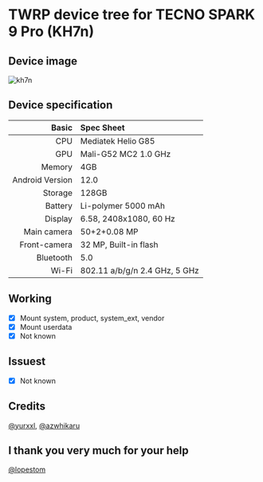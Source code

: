 # TWRP device tree for  TECNO SPARK 9 Pro (KH7n)
## Device image
![kh7n](https://github.com/isus203/tecno_kh7n_twrp/blob/main/Device_image/30065104b.jpg)

## Device specification
Basic   | Spec Sheet
-------:|:------------------------
CPU     | Mediatek  Helio G85 
GPU     | Mali-G52 MC2 1.0 GHz
Memory  | 4GB
Android Version | 12.0
Storage | 128GB
Battery | Li-polymer 5000 mAh
Display | 6.58, 2408x1080, 60 Hz
Main camera | 50+2+0.08 MP
Front-camera | 32 MP, Built-in flash
Bluetooth | 5.0 
Wi-Fi | 802.11 a/b/g/n  2.4 GHz, 5 GHz

## Working
- [X] Mount system, product, system_ext, vendor
- [X] Mount userdata
- [X] Not known

## Issuest
- [X] Not known


## Credits
[@yurxxl](https://4pda.to/forum/index.php?showuser=8545777), [@azwhikaru](https://github.com/azwhikaru)

## I thank you very much for your help 
[@lopestom](https://github.com/lopestom)

